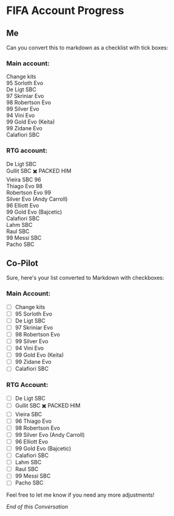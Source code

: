 # FIFA Account Progress  

## Me
Can you convert this to markdown as a checklist with tick boxes:  

### Main account:  
Change kits  
95 Sorloth Evo  
De Ligt SBC  
97 Skriniar Evo  
98 Robertson Evo  
99 Silver Evo  
94 Vini Evo  
99 Gold Evo (Keita)  
99 Zidane Evo  
Calafiori SBC  

### RTG account:  
De Ligt SBC  
Gullit SBC ✖️ PACKED HIM  
Vieira SBC 96  
Thiago Evo 98  
Robertson Evo 99  
Silver Evo (Andy Carroll)  
96 Elliott Evo  
99 Gold Evo (Bajcetic)  
Calafiori SBC  
Lahm SBC  
Raul SBC  
99 Messi SBC  
Pacho SBC  

## Co-Pilot
Sure, here's your list converted to Markdown with checkboxes:

### Main Account:
- [ ] Change kits
- [ ] 95 Sorloth Evo
- [ ] De Ligt SBC
- [ ] 97 Skriniar Evo
- [ ] 98 Robertson Evo
- [ ] 99 Silver Evo
- [ ] 94 Vini Evo
- [ ] 99 Gold Evo (Keita)
- [ ] 99 Zidane Evo
- [ ] Calafiori SBC

### RTG Account:
- [ ] De Ligt SBC
- [ ] Gullit SBC ✖️ PACKED HIM
- [ ] Vieira SBC
- [ ] 96 Thiago Evo
- [ ] 98 Robertson Evo
- [ ] 99 Silver Evo (Andy Carroll)
- [ ] 96 Elliott Evo
- [ ] 99 Gold Evo (Bajcetic)
- [ ] Calafiori SBC
- [ ] Lahm SBC
- [ ] Raul SBC
- [ ] 99 Messi SBC
- [ ] Pacho SBC

Feel free to let me know if you need any more adjustments!  

*End of this Conversation*
